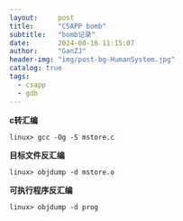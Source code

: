 ```yaml
---
layout:     post
title:      "CSAPP bomb"
subtitle:   "bomb记录"
date:       2024-08-16 11:15:07
author:     "GanZJ"
header-img: "img/post-bg-HumanSystem.jpg"
catalog: true
tags:
  - csapp
  - gdb
---
```




**c转汇编**

`linux> gcc -Og -S mstore.c`

**目标文件反汇编**

`linux> objdump -d mstore.o`

**可执行程序反汇编**

`linux> objdump -d prog`



